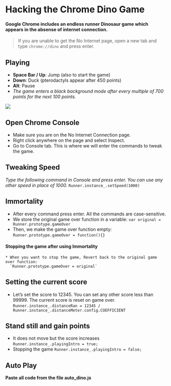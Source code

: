 # Hacking the Chrome Dino Game
 #### Google Chrome includes an endless runner Dinosaur game which appears in the absense of internet connection. 
  >If you are unable to get the No Internet page, open a new tab and type `chrome://dino` and press enter.
 ## Playing
  * **Space Bar / Up**: Jump (also to start the game)
  * **Down**: Duck (pterodactyls appear after 450 points)
  * **Alt**: Pause
  * *The game enters a black background mode after every multiple of 700 points for the next 100 points.*
  
  ![](https://upanh.vn/images/2019/11/07/chromeDino7b820c52fee3cb15.gif)
  
## Open Chrome Console
  * Make sure you are on the No Internet Connection page.
  * Right click anywhere on the page and select Inspect.
  * Go to Console tab. This is where we will enter the commands to tweak the game.
## Tweaking Speed
  *Type the following command in Console and press enter. You can use any other speed in place of 1000.*
     `Runner.instance_.setSpeed(1000)`
## Immortality
 * After every command press enter. All the commands are case-sensitive.
 * We store the original game over function in a variable:
  `var original = Runner.prototype.gameOver`
 * Then, we make the game over function empty:
    `Runner.prototype.gameOver = function(){}`
  #### Stopping the game after using Immortality
    * When you want to stop the game, Revert back to the original game over function:
      `Runner.prototype.gameOver = original`
## Setting the current score
  * Let’s set the score to 12345. You can set any other score less than 99999. The current score is reset on game over.
    `Runner.instance_.distanceRan = 12345 / Runner.instance_.distanceMeter.config.COEFFICIENT`
## Stand still and gain points
  * It does not move but the score increases
    `Runner.instance_.playingIntro = true;`
  * Stopping the game
    `Runner.instance_.playingIntro = false;`
## Auto Play 
   **Paste all code from the file auto_dino.js**
